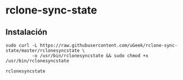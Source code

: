 # rclone-sync-state

## Instalación
```
sudo curl -L https://raw.githubusercontent.com/uGeek/rclone-sync-state/master/rclonesyncstate \
          -o /usr/bin/rclonesyncstate && sudo chmod +x /usr/bin/rclonesyncstate
```

`rclonesyncstate`
